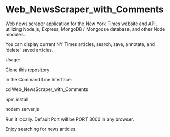 # Web_NewsScraper_with_Comments
Web news scraper application for the New York Times website and API, utilizing Node.js, Express, 
MongoDB / Mongoose database, and other Node modules. 

You can display current NY Times articles, search, save, annotate, and 'delete' saved articles.

Usage:

   Clone this repository

   In the Command Line Interface: 
   
   cd Web_NewsScraper_with_Comments
   
   npm install

   nodem server.js

   Run it locally. Default Port will be PORT 3000 in any browser.
   
   Enjoy searching for news articles. 

